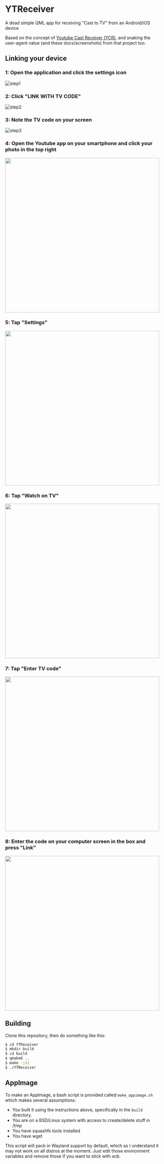 # YTReceiver

A dead simple QML app for receiving "Cast to TV" from an Android/iOS device

Based on the concept of [Youtube Cast Receiver (YCR)](https://github.com/marcomow/youtube-cast-receiver), and snaking the user-agent value (and these docs/screenshots) from that project too.

## Linking your device

### 1: Open the application and click the settings icon

![step1](https://i.imgur.com/WLl57WN.png)

### 2: Click "LINK WITH TV CODE"

![step2](https://i.imgur.com/J0Awy33.png)

### 3: Note the TV code on your screen

![step3](https://i.imgur.com/bhmCurr.png)

### 4: Open the Youtube app on your smartphone and click your photo in the top right

<img src="https://i.imgur.com/wcA32XI.png" height="500px">

### 5: Tap "Settings"

<img src="https://i.imgur.com/wcA32XI.png" height="500px">

### 6: Tap "Watch on TV"

<img src="https://i.imgur.com/TrBpOjk.png" height="500px">

### 7: Tap "Enter TV code"

<img src="https://i.imgur.com/2kEBacS.png" height="500px">

### 8: Enter the code on your computer screen in the box and press "Link"

<img src="https://i.imgur.com/gCKYXlz.png" height="500px">

## Building

Clone this repository, then do something like this:

```bash
$ cd YTReceiver
$ mkdir build
$ cd build
$ qmake6 ..
$ make -j12
$ ./YTReceiver
```

## AppImage

To make an AppImage, a bash script is provided called `make_appimage.sh` which makes several assumptions:

* You built it using the instructions above, specifically in the `build` directory.
* You are on a BSD/Linux system with access to create/delete stuff in /tmp
* You have squashfs tools installed
* You have wget

This script will pack in Wayland support by default, which as I understand it may not work on all distros at the moment. Just edit those environment variables and remove those if you want to stick with xcb.
